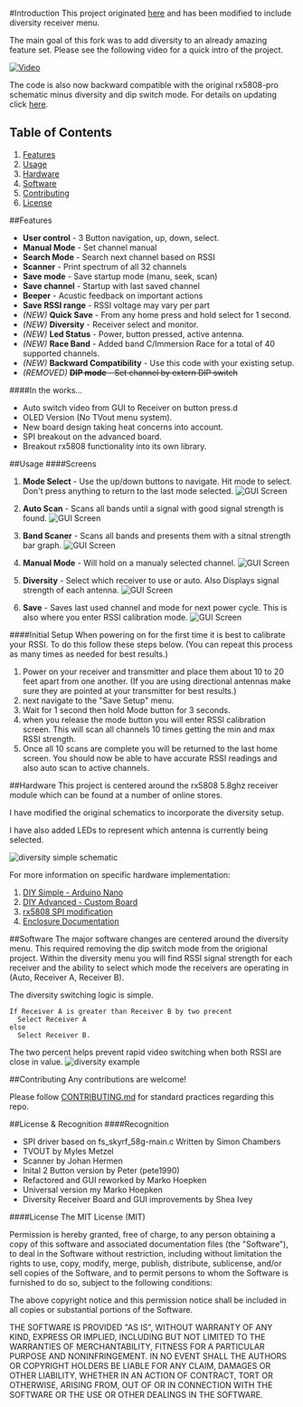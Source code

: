 #Introduction
This project originated [here](https://code.google.com/p/rx5808-pro/) and has been modified to include diversity receiver menu.

The main goal of this fork was to add diversity to an already amazing feature set. Please see the following video for a quick intro of the project.

[![Video](http://img.youtube.com/vi/NwnQCUikqvI/0.jpg)](http://www.youtube.com/watch?v=NwnQCUikqvI)

The code is also now backward compatible with the original rx5808-pro schematic minus diversity and dip switch mode. For details on updating click [here](/docs/diy-arduino-nano.md).

## Table of Contents
1. [Features](#features)
2. [Usage](#usage)
3. [Hardware](#hardware)
4. [Software](#software)
5. [Contributing](#contributing)
6. [License](#license)


##Features
- **User control** - 3 Button navigation, up, down, select.
- **Manual Mode** - Set channel manual
- **Search Mode** - Search next channel based on RSSI
- **Scanner** - Print spectrum of all 32 channels
- **Save mode** - Save startup mode (manu, seek, scan)
- **Save channel** - Startup with last saved channel
- **Beeper** - Acustic feedback on important actions
- **Save RSSI range** - RSSI voltage may vary per part
- *(NEW)* **Quick Save** - From any home press and hold select for 1 second.
- *(NEW)* **Diversity** - Receiver select and monitor.
- *(NEW)* **Led Status** - Power, button pressed, active antenna.
- *(NEW)* **Race Band** - Added band C/Immersion Race for a total of 40 supported channels.
- *(NEW)* **Backward Compatibility** - Use this code with your existing setup.
- *(REMOVED)* ~~**DIP mode** - Set channel by extern DIP switch~~

####In the works...
- Auto switch video from GUI to Receiver on button press.d
- OLED Version (No TVout menu system).
- New board design taking heat concerns into account.
- SPI breakout on the advanced board.
- Breakout rx5808 functionality into its own library.

##Usage
####Screens

1. **Mode Select** - Use the up/down buttons to navigate. Hit mode to select. Don't press anything to return to the last mode selected. ![GUI Screen](docs/img/screen-menu.jpg "Mode Select")

2. **Auto Scan** - Scans all bands until a signal with good signal strength is found. ![GUI Screen](docs/img/screen-auto-scan.jpg "Auto Scan")

4. **Band Scaner** - Scans all bands and presents them with a sitnal strength bar graph. ![GUI Screen](docs/img/screen-band-scan.jpg "Band Scaner")

3. **Manual Mode** - Will hold on a manualy selected channel. ![GUI Screen](docs/img/screen-manual.jpg "Manual Mode")

5. **Diversity** - Select which receiver to use or auto. Also Displays signal strength of each antenna. ![GUI Screen](docs/img/screen-diversity.jpg "Diversity")

6. **Save** - Saves last used channel and mode for next power cycle. This is also where you enter RSSI calibration mode. ![GUI Screen](docs/img/screen-save.jpg "Save")

####Initial Setup
When powering on for the first time it is best to calibrate your RSSI. To do this follow these steps below. (You can repeat this process as many times as needed for best results.)

1. Power on your receiver and transmitter and place them about 10 to 20 feet apart from one another. (If you are using directional antennas make sure they are pointed at your transmitter for best results.)
2. next navigate to the "Save Setup" menu.
3. Wait for 1 second then hold Mode button for 3 seconds.
4. when you release the mode button you will enter RSSI calibration screen. This will scan all channels 10 times getting the min and max RSSI strength.
5. Once all 10 scans are complete you will be returned to the last home screen. You should now be able to have accurate RSSI readings and also auto scan to active channels.

##Hardware
This project is centered around the rx5808 5.8ghz receiver module which can be found at a number of online stores.

I have modified the original schematics to incorporate the diversity setup.

I have also added LEDs to represent which antenna is currently being selected.

![diversity simple schematic](docs/img/rx5808-pro-diversity-schematic-simple.jpg)

For more information on specific hardware implementation:

1. [DIY Simple - Arduino Nano](/docs/diy-arduino-nano.md)
2. [DIY Advanced - Custom Board](/docs/diy-custom-board.md)
3. [rx5808 SPI modification](/docs/rx5808-spi-mod.md)
4. [Enclosure Documentation](/docs/enclosure.md)

##Software
The major software changes are centered around the diversity menu. This required removing the dip switch mode from the origional project. Within the diversity menu you will find RSSI signal strength for each receiver and the ability to select which mode the receivers are operating in (Auto, Receiver A, Receiver B).

The diversity switching logic is simple.
```
If Receiver A is greater than Receiver B by two precent
  Select Receiver A
else
  Select Receiver B.
```

The two percent helps prevent rapid video switching when both RSSI are close in value.
![diversity example](docs/img/diversity-example.jpg)

##Contributing
Any contributions are welcome!

Please follow [CONTRIBUTING.md](CONTRIBUTING.md) for standard practices regarding this repo.

##License & Recognition
####Recognition
- SPI driver based on fs_skyrf_58g-main.c Written by Simon Chambers
- TVOUT by Myles Metzel
- Scanner by Johan Hermen
- Inital 2 Button version by Peter (pete1990)
- Refactored and GUI reworked by Marko Hoepken
- Universal version my Marko Hoepken
- Diversity Receiver Board and GUI improvements by Shea Ivey

####License
The MIT License (MIT)

Permission is hereby granted, free of charge, to any person obtaining a copy
of this software and associated documentation files (the "Software"), to deal
in the Software without restriction, including without limitation the rights
to use, copy, modify, merge, publish, distribute, sublicense, and/or sell
copies of the Software, and to permit persons to whom the Software is
furnished to do so, subject to the following conditions:

The above copyright notice and this permission notice shall be included in all
copies or substantial portions of the Software.

THE SOFTWARE IS PROVIDED "AS IS", WITHOUT WARRANTY OF ANY KIND, EXPRESS OR
IMPLIED, INCLUDING BUT NOT LIMITED TO THE WARRANTIES OF MERCHANTABILITY,
FITNESS FOR A PARTICULAR PURPOSE AND NONINFRINGEMENT. IN NO EVENT SHALL THE
AUTHORS OR COPYRIGHT HOLDERS BE LIABLE FOR ANY CLAIM, DAMAGES OR OTHER
LIABILITY, WHETHER IN AN ACTION OF CONTRACT, TORT OR OTHERWISE, ARISING FROM,
OUT OF OR IN CONNECTION WITH THE SOFTWARE OR THE USE OR OTHER DEALINGS IN THE
SOFTWARE.

